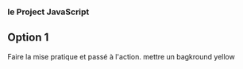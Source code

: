 ### le Project JavaScript

## Option 1

Faire la mise pratique et passé à l'action.
mettre un bagkround yellow
